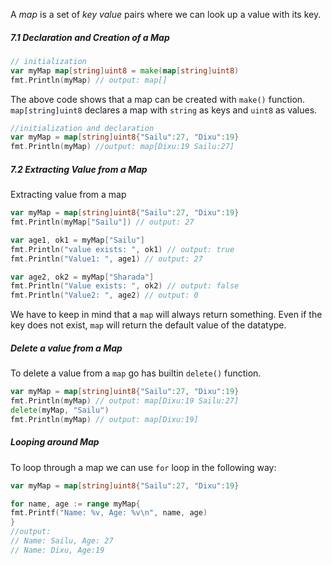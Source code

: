 A *map* is  a set of *key* *value* pairs where we can look up a value with its key.

##### 7.1 Declaration and Creation of a Map

```Go
// initialization
var myMap map[string]uint8 = make(map[string]uint8)
fmt.Println(myMap) // output: map[]
```

The above code shows that a map can be created with `make()` function. `map[string]uint8` declares a map with `string` as keys and `uint8` as values.

```Go
//initialization and declaration
var myMap = map[string]uint8{"Sailu":27, "Dixu":19}
fmt.Println(myMap) //output: map[Dixu:19 Sailu:27]
```

##### 7.2 Extracting Value from a Map

Extracting value from a map
```Go
var myMap = map[string]uint8{"Sailu":27, "Dixu":19}
fmt.Println(myMap["Sailu"]) // output: 27

var age1, ok1 = myMap["Sailu"]
fmt.Println("value exists: ", ok1) // output: true
fmt.Println("Value1: ", age1) // output: 27

var age2, ok2 = myMap["Sharada"]
fmt.Println("Value exists: ", ok2) // output: false
fmt.Println("Value2: ", age2) // output: 0
```

We have to keep in mind that a `map` will always return something. Even if the key does not exist, `map` will return the default value of the datatype.

##### Delete a value from a Map

To delete a value from a `map` go has builtin `delete()` function.
```Go
var myMap = map[string]uint8{"Sailu":27, "Dixu":19}
fmt.Println(myMap) // output: map[Dixu:19 Sailu:27]
delete(myMap, "Sailu")
fmt.Println(myMap) // output: map[Dixu:19]
```

##### Looping around Map
To loop through a map we can use `for` loop in the following way:
```Go
var myMap = map[string]uint8{"Sailu":27, "Dixu":19}

for name, age := range myMap{
fmt.Printf("Name: %v, Age: %v\n", name, age)
}
//output:
// Name: Sailu, Age: 27
// Name: Dixu, Age:19
```

